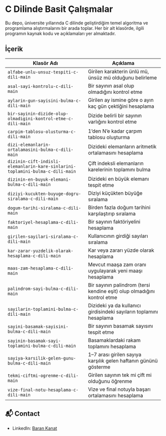 # C Dilinde Basit Çalışmalar

Bu depo, üniversite yıllarında C dilinde geliştirdiğim temel algoritma ve programlama alıştırmalarını bir arada toplar. Her bir alt klasörde, ilgili programın kaynak kodu ve açıklamaları yer almaktadır.

## İçerik

| Klasör Adı                                                       | Açıklama                                                            |
| ---------------------------------------------------------------- | ------------------------------------------------------------------- |
| `alfabe-unlu-unsuz-tespiti-c-dili-main`                          | Girilen karakterin ünlü mü, ünsüz mü olduğunu belirleme            |
| `asal-sayi-kontrolu-c-dili-main`                                 | Bir sayının asal olup olmadığını kontrol etme                       |
| `aylarin-gun-sayisini-bulma-c-dili-main`                         | Girilen ay ismine göre o ayın kaç gün çektiğini hesaplama          |
| `bir-sayinin-dizide-olup-olmadigini-kontrol-etme-c-dili-main`    | Dizide belirli bir sayının varlığını kontrol etme                  |
| `carpim-tablosu-olusturma-c-dili-main`                           | 1’den N’e kadar çarpım tablosu oluşturma                           |
| `dizi-elemanlarin-ortalamasini-bulma-c-dili-main`                | Dizideki elemanların aritmetik ortalamasını hesaplama               |
| `dizinin-cift-indisli-elemanlarin-kare-sinlarini-toplamini-bulma-c-dili-main` | Çift indeksli elemanların karelerinin toplamını bulma |
| `dizinin-en-buyuk-elemani-bulma-c-dili-main`                     | Dizideki en büyük elemanı tespit etme                               |
| `diziyi-kucukten-buyuge-dogru-siralama-c-dili-main`              | Diziyi küçükten büyüğe sıralama                                     |
| `dogum-tarihi-siralama-c-dili-main`                              | Birden fazla doğum tarihini karşılaştırıp sıralama                  |
| `faktoriyel-hesaplama-c-dili-main`                               | Bir sayının faktöriyelini hesaplama                                 |
| `girilen-sayilari-siralama-c-dili-main`                          | Kullanıcının girdiği sayıları sıralama                              |
| `kar-zarar-yuzdelik-olarak-hesaplama-c-dili-main`                | Kar veya zararı yüzde olarak hesaplama                              |
| `maas-zam-hesaplama-c-dili-main`                                 | Mevcut maaşa zam oranı uygulayarak yeni maaşı hesaplama            |
| `palindrom-sayi-bulma-c-dili-main`                               | Bir sayının palindrom (tersi kendine eşit) olup olmadığını kontrol etme |
| `sayilarin-toplamini-bulma-c-dili-main`                          | Dizideki ya da kullanıcı girdisindeki sayıların toplamını hesaplama |
| `sayini-basamak-sayisini-bulma-c-dili-main`                      | Bir sayının basamak sayısını tespit etme                            |
| `sayinin-basamak-sayi-toplamini-bulma-c-dili-main`               | Basamaklardaki rakam toplamını hesaplama                            |
| `sayiya-karsilik-gelen-gunu-bulma-c-dili-main`                   | 1–7 arası girilen sayıya karşılık gelen haftanın gününü gösterme    |
| `tekmi-ciftmi-ogrenme-c-dili-main`                               | Girilen sayının tek mi çift mi olduğunu öğrenme                     |
| `vize-final-notu-hesaplama-c-dili-main`                          | Vize ve final notuyla başarı ortalamasını hesaplama                 |

## 📬 Contact
- LinkedIn: [Baran Kanat](https://www.linkedin.com/in/baran-kanat)

